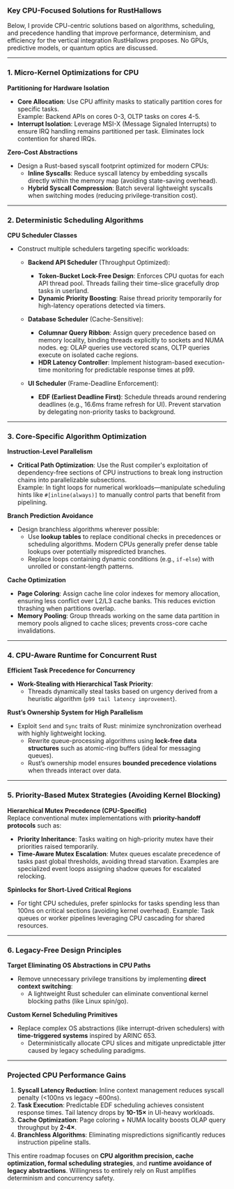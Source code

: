 ### Key CPU-Focused Solutions for **RustHallows**  

Below, I provide CPU-centric solutions based on algorithms, scheduling, and precedence handling that improve performance, determinism, and efficiency for the vertical integration RustHallows proposes. No GPUs, predictive models, or quantum optics are discussed.

---

### **1. Micro-Kernel Optimizations for CPU**  
**Partitioning for Hardware Isolation**  
- **Core Allocation**: Use CPU affinity masks to statically partition cores for specific tasks.  
   Example: Backend APIs on cores 0-3, OLTP tasks on cores 4-5.  
- **Interrupt Isolation**: Leverage MSI-X (Message Signaled Interrupts) to ensure IRQ handling remains partitioned per task. Eliminates lock contention for shared IRQs.  

**Zero-Cost Abstractions**  
- Design a Rust-based syscall footprint optimized for modern CPUs:  
   - **Inline Syscalls**: Reduce syscall latency by embedding syscalls directly within the memory map (avoiding state-saving overhead).  
   - **Hybrid Syscall Compression**: Batch several lightweight syscalls when switching modes (reducing privilege-transition cost).  

---

### **2. Deterministic Scheduling Algorithms**  
**CPU Scheduler Classes**  
- Construct multiple schedulers targeting specific workloads:  
   - **Backend API Scheduler** (Throughput Optimized):  
     - **Token-Bucket Lock-Free Design**: Enforces CPU quotas for each API thread pool. Threads failing their time-slice gracefully drop tasks in userland.  
     - **Dynamic Priority Boosting**: Raise thread priority temporarily for high-latency operations detected via timers.  

   - **Database Scheduler** (Cache-Sensitive):  
     - **Columnar Query Ribbon**: Assign query precedence based on memory locality, binding threads explicitly to sockets and NUMA nodes. eg: OLAP queries use vectored scans, OLTP queries execute on isolated cache regions.  
     - **HDR Latency Controller**: Implement histogram-based execution-time monitoring for predictable response times at p99.  

   - **UI Scheduler** (Frame-Deadline Enforcement):  
     - **EDF (Earliest Deadline First)**: Schedule threads around rendering deadlines (e.g., 16.6ms frame refresh for UI). Prevent starvation by delegating non-priority tasks to background.  

---

### **3. Core-Specific Algorithm Optimization**  
**Instruction-Level Parallelism**  
- **Critical Path Optimization**: Use the Rust compiler's exploitation of dependency-free sections of CPU instructions to break long instruction chains into parallelizable subsections.  
   Example: In tight loops for numerical workloads—manipulate scheduling hints like `#[inline(always)]` to manually control parts that benefit from pipelining.

**Branch Prediction Avoidance**  
- Design branchless algorithms wherever possible:  
   - Use **lookup tables** to replace conditional checks in precedences or scheduling algorithms. Modern CPUs generally prefer dense table lookups over potentially mispredicted branches.  
   - Replace loops containing dynamic conditions (e.g., `if-else`) with unrolled or constant-length patterns.

**Cache Optimization**  
- **Page Coloring**: Assign cache line color indexes for memory allocation, ensuring less conflict over L2/L3 cache banks. This reduces eviction thrashing when partitions overlap.  
- **Memory Pooling**: Group threads working on the same data partition in memory pools aligned to cache slices; prevents cross-core cache invalidations.  

---

### **4. CPU-Aware Runtime for Concurrent Rust**  
**Efficient Task Precedence for Concurrency**  
- **Work-Stealing with Hierarchical Task Priority**:  
   - Threads dynamically steal tasks based on urgency derived from a heuristic algorithm (`p99 tail latency improvement`).  

**Rust’s Ownership System for High Parallelism**  
- Exploit `Send` and `Sync` traits of Rust: minimize synchronization overhead with highly lightweight locking.  
   - Rewrite queue-processing algorithms using **lock-free data structures** such as atomic-ring buffers (ideal for messaging queues).  
   - Rust’s ownership model ensures **bounded precedence violations** when threads interact over data.

---

### **5. Priority-Based Mutex Strategies (Avoiding Kernel Blocking)**  
**Hierarchical Mutex Precedence (CPU-Specific)**  
Replace conventional mutex implementations with **priority-handoff protocols** such as:  
- **Priority Inheritance**: Tasks waiting on high-priority mutex have their priorities raised temporarily.
- **Time-Aware Mutex Escalation**: Mutex queues escalate precedence of tasks past global thresholds, avoiding thread starvation. Examples are specialized event loops assigning shadow queues for escalated relocking.  

**Spinlocks for Short-Lived Critical Regions**  
- For tight CPU schedules, prefer spinlocks for tasks spending less than 100ns on critical sections (avoiding kernel overhead). Example: Task queues or worker pipelines leveraging CPU cascading for shared resources.

---

### **6. Legacy-Free Design Principles**  
**Target Eliminating OS Abstractions in CPU Paths**  
- Remove unnecessary privilege transitions by implementing **direct context switching**:  
   - A lightweight Rust scheduler can eliminate conventional kernel blocking paths (like Linux spin/go).  

**Custom Kernel Scheduling Primitives**  
- Replace complex OS abstractions (like interrupt-driven schedulers) with **time-triggered systems** inspired by ARINC 653.  
   - Deterministically allocate CPU slices and mitigate unpredictable jitter caused by legacy scheduling paradigms.

---

### Projected CPU Performance Gains  
1. **Syscall Latency Reduction**: Inline context management reduces syscall penalty (\<100ns vs legacy ~600ns).  
2. **Task Execution**: Predictable EDF scheduling achieves consistent response times. Tail latency drops by **10-15×** in UI-heavy workloads.  
3. **Cache Optimization**: Page coloring + NUMA locality boosts OLAP query throughput by **2-4×**.  
4. **Branchless Algorithms**: Eliminating mispredictions significantly reduces instruction pipeline stalls.

This entire roadmap focuses on **CPU algorithm precision, cache optimization, formal scheduling strategies**, and **runtime avoidance of legacy abstractions**. Willingness to entirely rely on Rust amplifies determinism and concurrency safety.